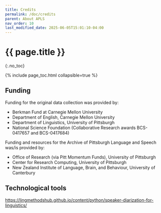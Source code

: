 ```yaml
---
title: Credits
permalink: /doc/credits
parent: About APLS
nav_order: 10
last_modified_date: 2025-06-05T15:01:10-04:00
---
```


# {{ page.title }}
{:.no_toc}

{% include page_toc.html collapsible=true %}


## Funding

Funding for the original data collection was provided by:

- Berkman Fund at Carnegie Mellon University
- Department of English, Carnegie Mellon University
- Department of Linguistics, University of Pittsburgh
- National Science Foundation (Collaborative Research awards BCS-0417657 and BCS-0417684)

Funding and resources for the Archive of Pittsburgh Language and Speech was/is provided by:

- Office of Research (via Pitt Momentum Funds), University of Pittsburgh
- Center for Research Computing, University of Pittsburgh
- New Zealand Institute of Language, Brain, and Behaviour, University of Canterbury


## Technological tools

https://lingmethodshub.github.io/content/python/speaker-diarization-for-linguistics/
